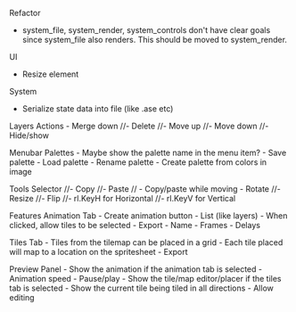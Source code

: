 Refactor
  - system_file, system_render, system_controls don't have clear goals since system_file also renders.
    This should be moved to system_render. 
    
UI
  - Resize element

System
  - Serialize state data into file (like .ase etc)
  
Layers
  Actions
    - Merge down
    //- Delete
    //- Move up
    //- Move down
    //- Hide/show

Menubar
  Palettes
    - Maybe show the palette name in the menu item?
    - Save palette
    - Load palette
    - Rename palette
    - Create palette from colors in image

Tools
  Selector
    //- Copy
    //- Paste
    // - Copy/paste while moving
    - Rotate
    //- Resize
    //- Flip
      //- rl.KeyH for Horizontal
      //- rl.KeyV for Vertical

Features
  Animation Tab
    - Create animation button
    - List (like layers)
      - When clicked, allow tiles to be selected
    - Export
      - Name
      - Frames
      - Delays
  
  Tiles Tab
    - Tiles from the tilemap can be placed in a grid
    - Each tile placed will map to a location on the spritesheet
    - Export
  
  Preview Panel
    - Show the animation if the animation tab is selected
      - Animation speed
      - Pause/play
    - Show the tile/map editor/placer if the tiles tab is selected
      - Show the current tile being tiled in all directions
      - Allow editing
